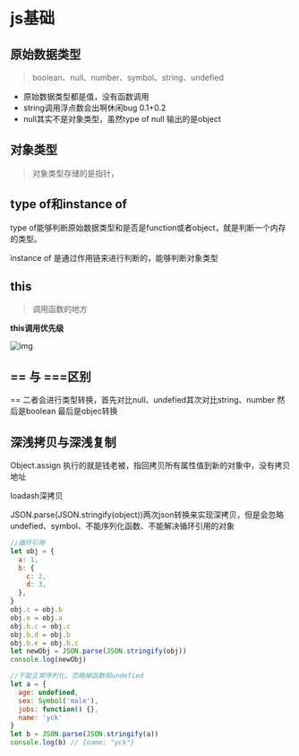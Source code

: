 # js基础

## 原始数据类型

> boolean、null、number、symbol、string、undefied

* 原始数据类型都是值，没有函数调用
* string调用浮点数会出啊休闲bug 0.1+0.2
* null其实不是对象类型，虽然type of null 输出的是object

## 对象类型

> 对象类型存储的是指针，

## type of和instance of

type of能够判断原始数据类型和是否是function或者object，就是判断一个内存的类型。

instance of 是通过作用链来进行判断的，能够判断对象类型

## this

> 调用函数的地方

**this调用优先级**

![img](https://p1-jj.byteimg.com/tos-cn-i-t2oaga2asx/gold-user-assets/2018/11/15/16717eaf3383aae8~tplv-t2oaga2asx-zoom-in-crop-mark:1304:0:0:0.awebp)

## == 与 ===区别

== 二者会进行类型转换，首先对比null、undefied其次对比string、number 然后是boolean 最后是objec转换

## 深浅拷贝与深浅复制

Object.assign 执行的就是钱老被，指回拷贝所有属性值到新的对象中，没有拷贝地址

loadash深拷贝

JSON.parse(JSON.stringify(object))两次json转换来实现深拷贝，但是会忽略undefied、symbol、不能序列化函数、不能解决循环引用的对象

~~~js
//循环引用
let obj = {
  a: 1,
  b: {
    c: 2,
    d: 3,
  },
}
obj.c = obj.b
obj.e = obj.a
obj.b.c = obj.c
obj.b.d = obj.b
obj.b.e = obj.b.c
let newObj = JSON.parse(JSON.stringify(obj))
console.log(newObj)
~~~

~~~js
//不能正常序列化，忽略掉函数和undefied
let a = {
  age: undefined,
  sex: Symbol('male'),
  jobs: function() {},
  name: 'yck'
}
let b = JSON.parse(JSON.stringify(a))
console.log(b) // {name: "yck"}
~~~

